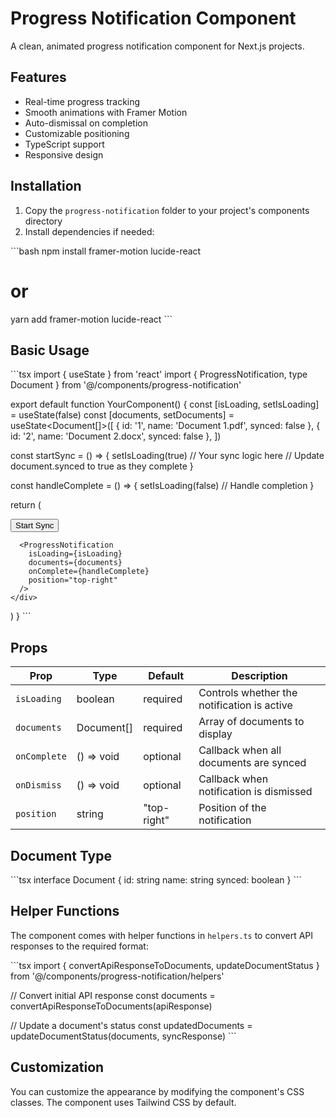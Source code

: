 # Progress Notification Component

A clean, animated progress notification component for Next.js projects.

## Features

- Real-time progress tracking
- Smooth animations with Framer Motion
- Auto-dismissal on completion
- Customizable positioning
- TypeScript support
- Responsive design

## Installation

1. Copy the `progress-notification` folder to your project's components directory
2. Install dependencies if needed:

\`\`\`bash
npm install framer-motion lucide-react
# or
yarn add framer-motion lucide-react
\`\`\`

## Basic Usage

\`\`\`tsx
import { useState } from 'react'
import { ProgressNotification, type Document } from '@/components/progress-notification'

export default function YourComponent() {
  const [isLoading, setIsLoading] = useState(false)
  const [documents, setDocuments] = useState<Document[]>([
    { id: '1', name: 'Document 1.pdf', synced: false },
    { id: '2', name: 'Document 2.docx', synced: false },
  ])

  const startSync = () => {
    setIsLoading(true)
    // Your sync logic here
    // Update document.synced to true as they complete
  }

  const handleComplete = () => {
    setIsLoading(false)
    // Handle completion
  }

  return (
    <div>
      <button onClick={startSync}>Start Sync</button>
      
      <ProgressNotification
        isLoading={isLoading}
        documents={documents}
        onComplete={handleComplete}
        position="top-right"
      />
    </div>
  )
}
\`\`\`

## Props

| Prop | Type | Default | Description |
|------|------|---------|-------------|
| `isLoading` | boolean | required | Controls whether the notification is active |
| `documents` | Document[] | required | Array of documents to display |
| `onComplete` | () => void | optional | Callback when all documents are synced |
| `onDismiss` | () => void | optional | Callback when notification is dismissed |
| `position` | string | "top-right" | Position of the notification |

## Document Type

\`\`\`tsx
interface Document {
  id: string
  name: string
  synced: boolean
}
\`\`\`

## Helper Functions

The component comes with helper functions in `helpers.ts` to convert API responses to the required format:

\`\`\`tsx
import { convertApiResponseToDocuments, updateDocumentStatus } from '@/components/progress-notification/helpers'

// Convert initial API response
const documents = convertApiResponseToDocuments(apiResponse)

// Update a document's status
const updatedDocuments = updateDocumentStatus(documents, syncResponse)
\`\`\`

## Customization

You can customize the appearance by modifying the component's CSS classes. The component uses Tailwind CSS by default.
